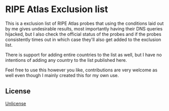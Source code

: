 # RIPE Atlas Exclusion list 

This is a exclusion list of RIPE Atlas probes that using the conditions laid out by me gives undesirable results, most importantly having their DNS queries hijacked, but I also check the official status of the probes and if the probes consistently times out in which case they'll also get added to the exclusion list.

There is support for adding entire countries to the list as well, but I have no intentions of adding any country to the list published here.

Feel free to use this however you like, contributions are very welcome as well even though I mainly created this for my own use.

## License
[Unlicense](https://choosealicense.com/licenses/unlicense/)
